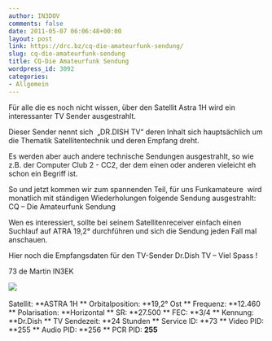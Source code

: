 ```yaml
---
author: IN3DOV
comments: false
date: 2011-05-07 06:06:48+00:00
layout: post
link: https://drc.bz/cq-die-amateurfunk-sendung/
slug: cq-die-amateurfunk-sendung
title: CQ-Die Amateurfunk Sendung
wordpress_id: 3092
categories:
- Allgemein
---
```


Für alle die es noch nicht wissen, über den Satellit Astra 1H wird ein interessanter TV Sender ausgestrahlt.

Dieser Sender nennt sich  „DR.DISH TV“ deren Inhalt sich hauptsächlich um die Thematik Satellitentechnik und deren Empfang dreht.

Es werden aber auch andere technische Sendungen ausgestrahlt, so wie z.B. der Computer Club 2 - CC2, der dem einen oder anderen vieleicht eh schon ein Begriff ist.

So und jetzt kommen wir zum spannenden Teil, für uns Funkamateure  wird monatlich mit ständigen Wiederholungen folgende Sendung ausgestrahlt: CQ – Die Amateurfunk Sendung

Wen es interessiert, sollte bei seinem Satellitenreceiver einfach einen Suchlauf auf ATRA 19,2° durchführen und sich die Sendung jeden Fall mal anschauen.

Hier noch die Empfangsdaten für den TV-Sender Dr.Dish TV – Viel Spass !

73 de Martin IN3EK

[![](https://drc.bz/wp-content/uploads/2011/05/dr-dish-tv.png)](https://drc.bz/wp-content/uploads/2011/05/dr-dish-tv.png) 

Satellit: **ASTRA 1H **
Orbitalposition: **19,2° Ost **
Frequenz: **12.460 **
Polarisation: **Horizontal **
SR: **27.500 **
FEC: **3/4 **
Kennung: **Dr.Dish **
TV Sendezeit: **24 Stunden **
Service ID: **73 **
Video PID: **255 **
Audio PID: **256 **
PCR PID: **255**
